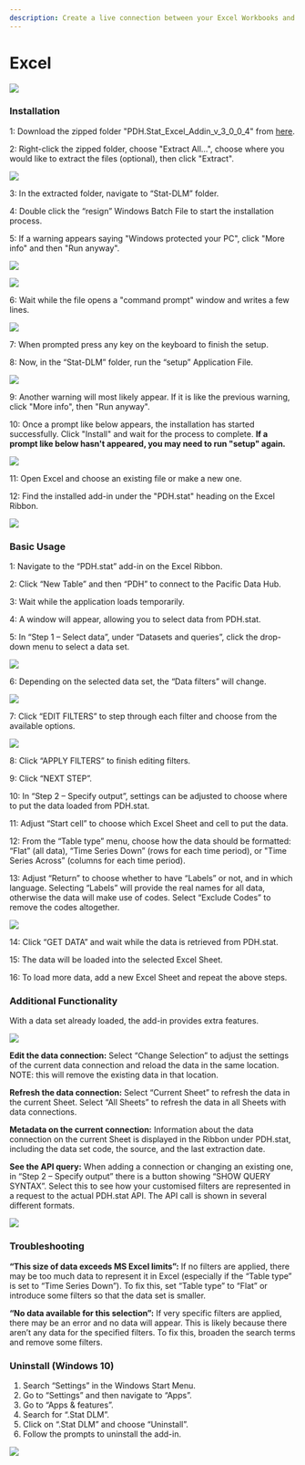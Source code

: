 ```yaml
---
description: Create a live connection between your Excel Workbooks and PDH.stat
---
```


# Excel

![](<../../.gitbook/assets/image (49).png>)

### Installation

1: Download the zipped folder "PDH.Stat\_Excel\_Addin\_v\_3\_0\_0\_4" from [here](https://sdd.spc.int/support/PDH.Stat\_Excel\_Addin\_v\_3\_0\_0\_4.zip).

2: Right-click the zipped folder, choose "Extract All...", choose where you would like to extract the files (optional), then click "Extract".

![](../../.gitbook/assets/extract.png)

3: In the extracted folder, navigate to “Stat-DLM” folder.

4: Double click the “resign” Windows Batch File to start the installation process.

5: If a warning appears saying "Windows protected your PC", click "More info" and then "Run anyway".

![](../../.gitbook/assets/warning.png)

![](../../.gitbook/assets/runanyway.png)

6: Wait while the file opens a "command prompt" window and writes a few lines.

![](../../.gitbook/assets/terminal.png)

7: When prompted press any key on the keyboard to finish the setup.

8: Now, in the “Stat-DLM” folder, run the “setup” Application File.

![](../../.gitbook/assets/excel1.png)

9: Another warning will most likely appear. If it is like the previous warning, click "More info", then "Run anyway".

10: Once a prompt like below appears, the installation has started successfully. Click "Install" and wait for the process to complete. **If a prompt like below hasn't appeared, you may need to run "setup" again.**

![](../../.gitbook/assets/installit.png)

11: Open Excel and choose an existing file or make a new one.

12: Find the installed add-in under the "PDH.stat" heading on the Excel Ribbon.

![](../../.gitbook/assets/excel2.png)

### Basic Usage

1: Navigate to the “PDH.stat” add-in on the Excel Ribbon.

2: Click “New Table” and then “PDH” to connect to the Pacific Data Hub.

3: Wait while the application loads temporarily.

4: A window will appear, allowing you to select data from PDH.stat.

5: In “Step 1 – Select data”, under “Datasets and queries”, click the drop-down menu to select a data set.

![](../../.gitbook/assets/excel3.png)

6: Depending on the selected data set, the “Data filters” will change.

![](../../.gitbook/assets/excel4.png)

7: Click “EDIT FILTERS” to step through each filter and choose from the available options.

![](../../.gitbook/assets/excel5.png)

8: Click “APPLY FILTERS” to finish editing filters.

9: Click “NEXT STEP”.

10: In “Step 2 – Specify output”, settings can be adjusted to choose where to put the data loaded from PDH.stat.

11: Adjust “Start cell” to choose which Excel Sheet and cell to put the data.

12: From the “Table type” menu, choose how the data should be formatted: “Flat” (all data), “Time Series Down” (rows for each time period), or "Time Series Across” (columns for each time period).

13: Adjust “Return” to choose whether to have “Labels” or not, and in which language. Selecting “Labels” will provide the real names for all data, otherwise the data will make use of codes. Select “Exclude Codes” to remove the codes altogether.

![](../../.gitbook/assets/excel6.png)

14: Click “GET DATA” and wait while the data is retrieved from PDH.stat.

15: The data will be loaded into the selected Excel Sheet.

16: To load more data, add a new Excel Sheet and repeat the above steps.

### Additional Functionality

With a data set already loaded, the add-in provides extra features.

![](../../.gitbook/assets/excel7.png)

**Edit the data connection:** Select “Change Selection” to adjust the settings of the current data connection and reload the data in the same location. NOTE: this will remove the existing data in that location.

**Refresh the data connection:** Select “Current Sheet” to refresh the data in the current Sheet. Select “All Sheets” to refresh the data in all Sheets with data connections.

**Metadata on the current connection:** Information about the data connection on the current Sheet is displayed in the Ribbon under PDH.stat, including the data set code, the source, and the last extraction date.

**See the API query:** When adding a connection or changing an existing one, in “Step 2 – Specify output” there is a button showing “SHOW QUERY SYNTAX”. Select this to see how your customised filters are represented in a request to the actual PDH.stat API. The API call is shown in several different formats.

![](../../.gitbook/assets/excel8.png)

### Troubleshooting

**“This size of data exceeds MS Excel limits”:** If no filters are applied, there may be too much data to represent it in Excel (especially if the “Table type” is set to “Time Series Down”). To fix this, set “Table type” to “Flat” or introduce some filters so that the data set is smaller.

**“No data available for this selection”:** If very specific filters are applied, there may be an error and no data will appear. This is likely because there aren’t any data for the specified filters. To fix this, broaden the search terms and remove some filters.

### Uninstall (Windows 10)

1. Search “Settings” in the Windows Start Menu.
2. Go to “Settings” and then navigate to “Apps”.
3. Go to “Apps & features”.
4. Search for “.Stat DLM”.
5. Click on “.Stat DLM” and choose “Uninstall”.
6. Follow the prompts to uninstall the add-in.

![](../../.gitbook/assets/excel9.png)
